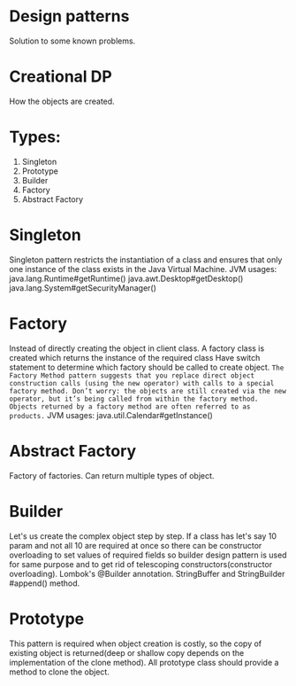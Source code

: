 # Design patterns

Solution to some known problems.

# Creational DP

How the objects are created.

# Types:

1. Singleton
2. Prototype
3. Builder
4. Factory
5. Abstract Factory

# Singleton

Singleton pattern restricts the instantiation of a class and ensures that only one instance of the class exists in the
Java Virtual Machine.
JVM usages:
java.lang.Runtime#getRuntime()
java.awt.Desktop#getDesktop()
java.lang.System#getSecurityManager()

# Factory

Instead of directly creating the object in client class. A factory class is created which returns the instance of the
required class
Have switch statement to determine which factory should be called to create object.
```The Factory Method pattern suggests that you replace direct object construction calls (using the new operator) with calls to a special factory method. Don’t worry: the objects are still created via the new operator, but it’s being called from within the factory method. Objects returned by a factory method are often referred to as products.```
JVM usages:
java.util.Calendar#getInstance()

# Abstract Factory

Factory of factories. Can return multiple types of object.

# Builder

Let's us create the complex object step by step. If a class has let's say 10 param and not all 10 are required at once
so there can be constructor overloading to set values of required fields so builder design pattern is used for same
purpose and to get rid of telescoping constructors(constructor overloading).
Lombok's @Builder annotation.
StringBuffer and StringBuilder #append() method.

# Prototype

This pattern is required when object creation is costly, so the copy of existing object is returned(deep or shallow copy depends on the implementation of the clone method).
All prototype class should provide a method to clone the object.
